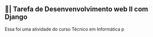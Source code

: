 ## 📑| Tarefa de Desenvenvolvimento web II com Django

  Essa foi uma atividade do curso Técnico em Informática p
 
